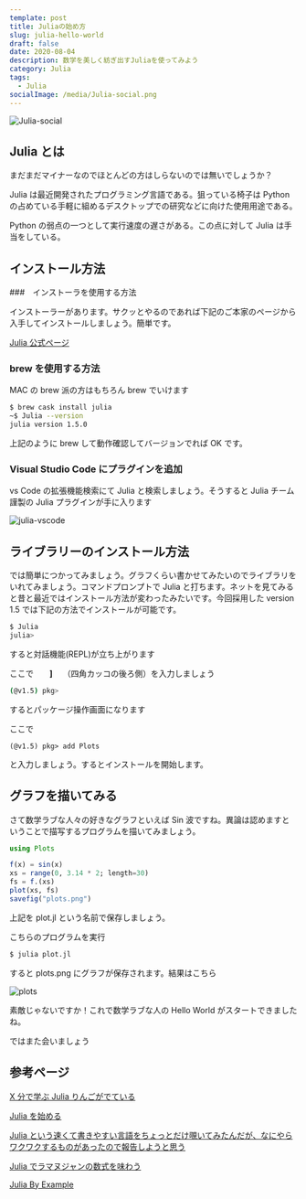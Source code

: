 ```yaml
---
template: post
title: Juliaの始め方
slug: julia-hello-world
draft: false
date: 2020-08-04
description: 数学を美しく紡ぎ出すJuliaを使ってみよう
category: Julia
tags:
  - Julia
socialImage: /media/Julia-social.png
---
```


![Julia-social](/media/Julia-social.png)



## Julia とは

まだまだマイナーなのでほとんどの方はしらないのでは無いでしょうか？

Julia は最近開発されたプログラミング言語である。狙っている椅子は Python の占めている手軽に組めるデスクトップでの研究などに向けた使用用途である。

Python の弱点の一つとして実行速度の遅さがある。この点に対して Julia は手当をしている。



## インストール方法

###　インストーラを使用する方法

インストーラーがあります。サクッとやるのであれば下記のご本家のページから入手してインストールしましょう。簡単です。

[Julia 公式ページ](https://julialang.org/)

### brew を使用する方法

MAC の brew 派の方はもちろん brew でいけます

```bash
$ brew cask install julia
~$ Julia --version
julia version 1.5.0
```

上記のように brew して動作確認してバージョンでれば OK です。

### Visual Studio Code にプラグインを追加

vs Code の拡張機能検索にて Julia と検索しましょう。そうすると Julia チーム謹製の Julia プラグインが手に入ります

![julia-vscode](/media/julia-vscode.png)



## ライブラリーのインストール方法

では簡単につかってみましょう。グラフくらい書かせてみたいのでライブラリをいれてみましょう。コマンドプロンプトで Julia と打ちます。ネットを見てみると昔と最近ではインストール方法が変わったみたいです。今回採用した version 1.5 では下記の方法でインストールが可能です。

```bash
$ Julia
julia>
```

すると対話機能(REPL)が立ち上がります

ここで　　**]**　 （四角カッコの後ろ側）を入力しましょう

```bash
(@v1.5) pkg>
```

するとパッケージ操作画面になります

ここで

```
(@v1.5) pkg> add Plots
```

と入力しましょう。するとインストールを開始します。



## グラフを描いてみる

さて数学ラブな人々の好きなグラフといえば Sin 波ですね。異論は認めますということで描写するプログラムを描いてみましょう。

```julia
using Plots

f(x) = sin(x)
xs = range(0, 3.14 * 2; length=30)
fs = f.(xs)
plot(xs, fs)
savefig("plots.png")
```

上記を plot.jl という名前で保存しましょう。

こちらのプログラムを実行

```bash
$ julia plot.jl
```

すると plots.png にグラフが保存されます。結果はこちら

![plots](/media/julia-plots.png)

素敵じゃないですか！これで数学ラブな人の Hello World がスタートできましたね。



ではまた会いましょう



## 参考ページ

[X 分で学ぶ Julia りんごがでている](http://bicycle1885.hatenablog.com/entry/2014/12/01/050522)

[Julia を始める](https://hshindo.github.io/julia-doc-ja-v0.6/manual/getting-started.html)

[Julia という速くて書きやすい言語をちょっとだけ覗いてみたんだが、なにやらワクワクするものがあったので報告しようと思う](https://qiita.com/sadayuki-matsuno/items/fc5e9ec3894a4b7bfbfb)

[Julia でラマヌジャンの数式を味わう](https://www.flywheel.jp/blog/ramanujan-formulas-in-julia/)

[Julia By Example](https://juliabyexample.helpmanual.io/)
